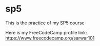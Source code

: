 # sp5
This is the practice of my SP5 course

Here is my FreeCodeCamp profile link: https://www.freecodecamp.org/sarwar101


